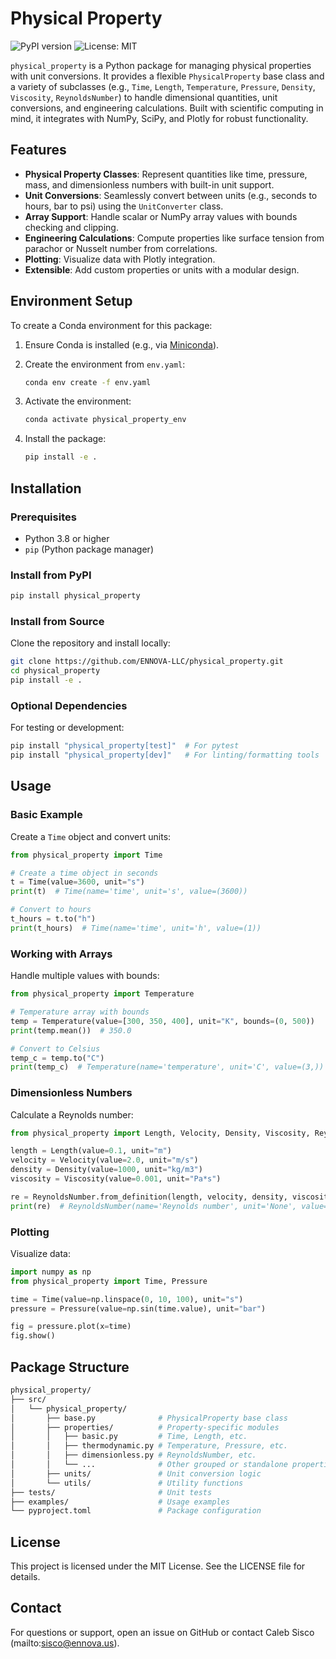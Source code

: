 # Physical Property

![PyPI version](https://badge.fury.io/py/physical-properties.svg)
![License: MIT](https://img.shields.io/badge/License-MIT-yellow.svg)

`physical_property` is a Python package for managing physical properties with unit conversions. It provides a flexible `PhysicalProperty` base class and a variety of subclasses (e.g., `Time`, `Length`, `Temperature`, `Pressure`, `Density`, `Viscosity`, `ReynoldsNumber`) to handle dimensional quantities, unit conversions, and engineering calculations. Built with scientific computing in mind, it integrates with NumPy, SciPy, and Plotly for robust functionality.

## Features

- **Physical Property Classes**: Represent quantities like time, pressure, mass, and dimensionless numbers with built-in unit support.
- **Unit Conversions**: Seamlessly convert between units (e.g., seconds to hours, bar to psi) using the `UnitConverter` class.
- **Array Support**: Handle scalar or NumPy array values with bounds checking and clipping.
- **Engineering Calculations**: Compute properties like surface tension from parachor or Nusselt number from correlations.
- **Plotting**: Visualize data with Plotly integration.
- **Extensible**: Add custom properties or units with a modular design.

## Environment Setup

To create a Conda environment for this package:

1. Ensure Conda is installed (e.g., via [Miniconda](https://docs.conda.io/en/latest/miniconda.html)).
2. Create the environment from `env.yaml`:

   ```bash
   conda env create -f env.yaml
   ```

3. Activate the environment:

   ```bash
   conda activate physical_property_env
   ```

4. Install the package:

   ```bash
   pip install -e .
   ```

## Installation

### Prerequisites

- Python 3.8 or higher
- `pip` (Python package manager)

### Install from PyPI

```bash
pip install physical_property
```

### Install from Source

Clone the repository and install locally:

```bash
git clone https://github.com/ENNOVA-LLC/physical_property.git
cd physical_property
pip install -e .
```

### Optional Dependencies

For testing or development:

```bash
pip install "physical_property[test]"  # For pytest
pip install "physical_property[dev]"   # For linting/formatting tools
```

## Usage

### Basic Example

Create a `Time` object and convert units:

```python
from physical_property import Time

# Create a time object in seconds
t = Time(value=3600, unit="s")
print(t)  # Time(name='time', unit='s', value=(3600))

# Convert to hours
t_hours = t.to("h")
print(t_hours)  # Time(name='time', unit='h', value=(1))
```

### Working with Arrays

Handle multiple values with bounds:

```python
from physical_property import Temperature

# Temperature array with bounds
temp = Temperature(value=[300, 350, 400], unit="K", bounds=(0, 500))
print(temp.mean())  # 350.0

# Convert to Celsius
temp_c = temp.to("C")
print(temp_c)  # Temperature(name='temperature', unit='C', value=(3,))
```

### Dimensionless Numbers

Calculate a Reynolds number:

```python
from physical_property import Length, Velocity, Density, Viscosity, ReynoldsNumber

length = Length(value=0.1, unit="m")
velocity = Velocity(value=2.0, unit="m/s")
density = Density(value=1000, unit="kg/m3")
viscosity = Viscosity(value=0.001, unit="Pa*s")

re = ReynoldsNumber.from_definition(length, velocity, density, viscosity)
print(re)  # ReynoldsNumber(name='Reynolds number', unit='None', value=(1,))
```

### Plotting

Visualize data:

```python
import numpy as np
from physical_property import Time, Pressure

time = Time(value=np.linspace(0, 10, 100), unit="s")
pressure = Pressure(value=np.sin(time.value), unit="bar")

fig = pressure.plot(x=time)
fig.show()
```

## Package Structure

```bash
physical_property/
├── src/
│   └── physical_property/
│       ├── base.py              # PhysicalProperty base class
│       ├── properties/          # Property-specific modules
│       │   ├── basic.py         # Time, Length, etc.
│       │   ├── thermodynamic.py # Temperature, Pressure, etc.
│       │   ├── dimensionless.py # ReynoldsNumber, etc.
│       │   └── ...              # Other grouped or standalone properties
│       ├── units/               # Unit conversion logic
│       └── utils/               # Utility functions
├── tests/                       # Unit tests
├── examples/                    # Usage examples
└── pyproject.toml               # Package configuration
```

## License

This project is licensed under the MIT License. See the LICENSE file for details.

## Contact

For questions or support, open an issue on GitHub or contact Caleb Sisco (mailto:sisco@ennova.us).
